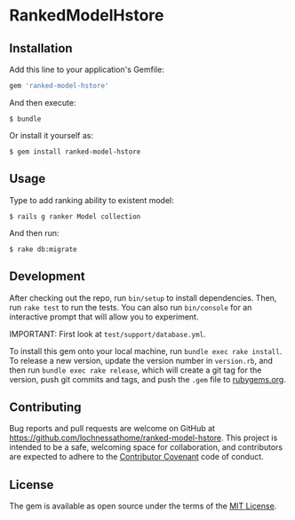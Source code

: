 # RankedModelHstore

## Installation

Add this line to your application's Gemfile:

```ruby
gem 'ranked-model-hstore'
```

And then execute:

    $ bundle

Or install it yourself as:

    $ gem install ranked-model-hstore

## Usage

Type to add ranking ability to existent model:

    $ rails g ranker Model collection

And then run:

    $ rake db:migrate

## Development

After checking out the repo, run `bin/setup` to install dependencies. Then, run `rake test` to run the tests. You can also run `bin/console` for an interactive prompt that will allow you to experiment.

IMPORTANT: First look at `test/support/database.yml`.

To install this gem onto your local machine, run `bundle exec rake install`. To release a new version, update the version number in `version.rb`, and then run `bundle exec rake release`, which will create a git tag for the version, push git commits and tags, and push the `.gem` file to [rubygems.org](https://rubygems.org).

## Contributing

Bug reports and pull requests are welcome on GitHub at https://github.com/lochnessathome/ranked-model-hstore. This project is intended to be a safe, welcoming space for collaboration, and contributors are expected to adhere to the [Contributor Covenant](contributor-covenant.org) code of conduct.


## License

The gem is available as open source under the terms of the [MIT License](http://opensource.org/licenses/MIT).
